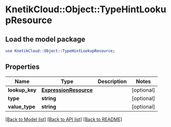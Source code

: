 # KnetikCloud::Object::TypeHintLookupResource

## Load the model package
```perl
use KnetikCloud::Object::TypeHintLookupResource;
```

## Properties
Name | Type | Description | Notes
------------ | ------------- | ------------- | -------------
**lookup_key** | [**ExpressionResource**](ExpressionResource.md) |  | [optional] 
**type** | **string** |  | [optional] 
**value_type** | **string** |  | [optional] 

[[Back to Model list]](../README.md#documentation-for-models) [[Back to API list]](../README.md#documentation-for-api-endpoints) [[Back to README]](../README.md)


